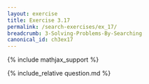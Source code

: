 ```yaml
---
layout: exercise
title: Exercise 3.17
permalink: /search-exercises/ex_17/
breadcrumb: 3-Solving-Problems-By-Searching
canonical_id: ch3ex17
---
```


{% include mathjax_support %}
<div id="hiddden">{% include_relative question.md %}</div>
